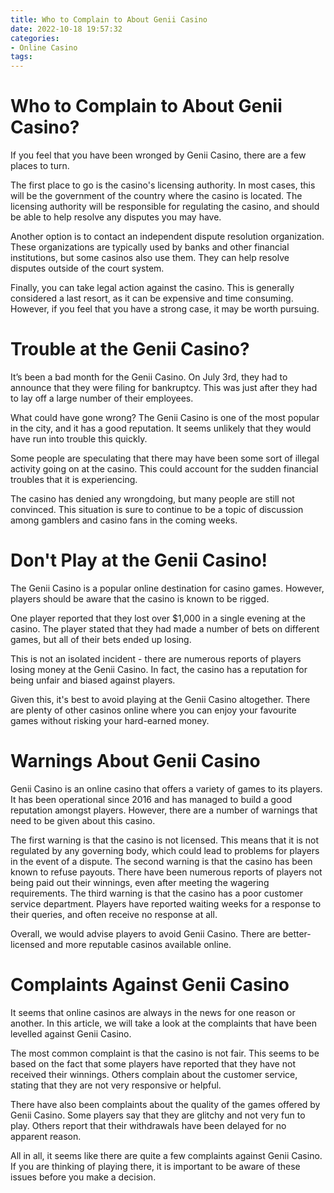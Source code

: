 ```yaml
---
title: Who to Complain to About Genii Casino
date: 2022-10-18 19:57:32
categories:
- Online Casino
tags:
---
```



#  Who to Complain to About Genii Casino?

If you feel that you have been wronged by Genii Casino, there are a few places to turn.

The first place to go is the casino's licensing authority. In most cases, this will be the government of the country where the casino is located. The licensing authority will be responsible for regulating the casino, and should be able to help resolve any disputes you may have.

Another option is to contact an independent dispute resolution organization. These organizations are typically used by banks and other financial institutions, but some casinos also use them. They can help resolve disputes outside of the court system.

Finally, you can take legal action against the casino. This is generally considered a last resort, as it can be expensive and time consuming. However, if you feel that you have a strong case, it may be worth pursuing.

#  Trouble at the Genii Casino?

It’s been a bad month for the Genii Casino. On July 3rd, they had to announce that they were filing for bankruptcy. This was just after they had to lay off a large number of their employees.

What could have gone wrong? The Genii Casino is one of the most popular in the city, and it has a good reputation. It seems unlikely that they would have run into trouble this quickly.

Some people are speculating that there may have been some sort of illegal activity going on at the casino. This could account for the sudden financial troubles that it is experiencing.

The casino has denied any wrongdoing, but many people are still not convinced. This situation is sure to continue to be a topic of discussion among gamblers and casino fans in the coming weeks.

#  Don't Play at the Genii Casino!

The Genii Casino is a popular online destination for casino games. However, players should be aware that the casino is known to be rigged.

One player reported that they lost over $1,000 in a single evening at the casino. The player stated that they had made a number of bets on different games, but all of their bets ended up losing.

This is not an isolated incident - there are numerous reports of players losing money at the Genii Casino. In fact, the casino has a reputation for being unfair and biased against players.

Given this, it's best to avoid playing at the Genii Casino altogether. There are plenty of other casinos online where you can enjoy your favourite games without risking your hard-earned money.

#  Warnings About Genii Casino

Genii Casino is an online casino that offers a variety of games to its players. It has been operational since 2016 and has managed to build a good reputation amongst players. However, there are a number of warnings that need to be given about this casino.

The first warning is that the casino is not licensed. This means that it is not regulated by any governing body, which could lead to problems for players in the event of a dispute. The second warning is that the casino has been known to refuse payouts. There have been numerous reports of players not being paid out their winnings, even after meeting the wagering requirements. The third warning is that the casino has a poor customer service department. Players have reported waiting weeks for a response to their queries, and often receive no response at all.

Overall, we would advise players to avoid Genii Casino. There are better-licensed and more reputable casinos available online.

#  Complaints Against Genii Casino

It seems that online casinos are always in the news for one reason or another. In this article, we will take a look at the complaints that have been levelled against Genii Casino.

The most common complaint is that the casino is not fair. This seems to be based on the fact that some players have reported that they have not received their winnings. Others complain about the customer service, stating that they are not very responsive or helpful.

There have also been complaints about the quality of the games offered by Genii Casino. Some players say that they are glitchy and not very fun to play. Others report that their withdrawals have been delayed for no apparent reason.

All in all, it seems like there are quite a few complaints against Genii Casino. If you are thinking of playing there, it is important to be aware of these issues before you make a decision.